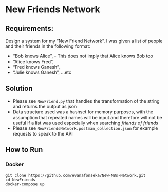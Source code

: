 # New Friends Network

## Requirements:
Design a system for my “New Friend Network”. I was given a list of people and their friends in the following format:
- “Bob knows Alice”, - This does not imply that Alice knows Bob too
- “Alice knows Fred”,
- “Fred knows Ganesh”,
- “Julie knows Ganesh”, ...etc

## Solution
- Please see `NewFriend.py` that handles the transformation of the string and returns the output as json
- Data structure used was a hashset for memory purposes, with the assumption that repeated names will be input and therefore will not be useful if a list was used especially when searching *friends of friends*
- Please see `NewFriendsNetwork.postman_collection.json` for example requests to speak to the API

## How to Run
### Docker
```
git clone https://github.com/evanafonseka/New-M8s-Network.git
cd NewFriends
docker-compose up
```

